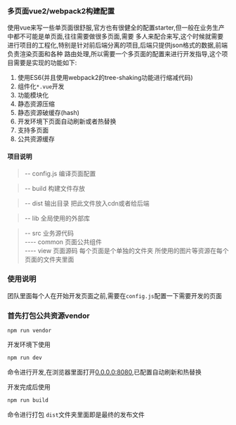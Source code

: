 ### 多页面vue2/webpack2构建配置

使用vue来写一些单页面很舒服,官方也有很健全的配置starter,但一般在业务生产中都不可能是单页面,往往需要做很多页面,需要
多人来配合来写,这个时候就需要进行项目的工程化,特别是针对前后端分离的项目,后端只提供json格式的数据,前端负责渲染页面和各种
路由处理,所以需要一个多页面的配置来进行开发指导,这个项目需要是实现的功能如下:

1.  使用ES6(并且使用webpack2的tree-shaking功能进行缩减代码)
2.  组件化`*.vue`开发
3.  功能模块化
4.  静态资源压缩
5.  静态资源破缓存(hash)
6.  开发环境下页面自动刷新或者热替换
7.  支持多页面
8.  公共资源缓存

#### 项目说明
> -- config.js             编译页面配置

> -- build                 构建文件存放   

> -- dist                  输出目录 把此文件放入cdn或者给后端    

>--  lib                    全局使用的外部库    

>--  src                    业务源代码   
>---- common                页面公共组件      
>---- view                  页面源码 每个页面是个单独的文件夹 所使用的图片等资源在每个页面的文件夹里面    


### 使用说明
团队里面每个人在开始开发页面之前,需要在`config.js`配置一下需要开发的页面        

### 首先打包公共资源vendor
```
npm run vendor
```

开发环境下使用
```bash
npm run dev
```
命令进行开发,在浏览器里面打开[0.0.0.0:8080](http://0.0.0.0:8080),已配置自动刷新和热替换    

开发完成后使用
```bash
npm run build
```
命令进行打包 `dist`文件夹里面即是最终的发布文件